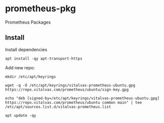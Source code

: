 # prometheus-pkg
Prometheus Packages

## Install

Install dependencies

```shell
apt install -qy apt-transport-https
```

Add new repo:

```shell
mkdir /etc/apt/keyrings

wget -q -O /etc/apt/keyrings/vitalvas-prometheus-ubuntu.gpg https://repo.vitalvas.com/prometheus/ubuntu/sign-key.gpg

echo "deb [signed-by=/etc/apt/keyrings/vitalvas-prometheus-ubuntu.gpg] https://repo.vitalvas.com/prometheus/ubuntu common main" | tee /etc/apt/sources.list.d/vitalvas-prometheus.list

apt update -qy
```
